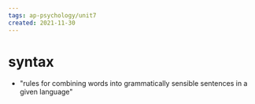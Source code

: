 ```yaml
---
tags: ap-psychology/unit7 
created: 2021-11-30
---
```


# syntax

- "rules for combining words into grammatically sensible sentences in a given language" 
